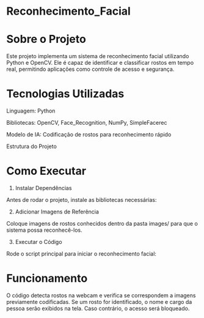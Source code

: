 # Reconhecimento_Facial
# Sobre o Projeto

Este projeto implementa um sistema de reconhecimento facial utilizando Python e OpenCV. Ele é capaz de identificar e classificar rostos em tempo real, permitindo aplicações como controle de acesso e segurança.

# Tecnologias Utilizadas

Linguagem: Python

Bibliotecas: OpenCV, Face_Recognition, NumPy, SimpleFacerec

Modelo de IA: Codificação de rostos para reconhecimento rápido

Estrutura do Projeto

# Como Executar

1. Instalar Dependências

Antes de rodar o projeto, instale as bibliotecas necessárias:

2. Adicionar Imagens de Referência

Coloque imagens de rostos conhecidos dentro da pasta images/ para que o sistema possa reconhecê-los.

3. Executar o Código

Rode o script principal para iniciar o reconhecimento facial:

# Funcionamento

O código detecta rostos na webcam e verifica se correspondem a imagens previamente codificadas. Se um rosto for identificado, o nome e cargo da pessoa serão exibidos na tela. Caso contrário, o acesso será bloqueado.


